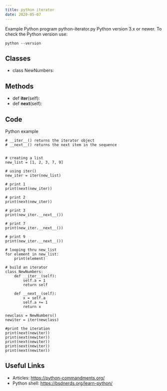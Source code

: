 ```yaml
---
title: python iterator
date: 2020-05-07
---
```

Example Python program python-iterator.py
Python version 3.x or newer.
To check the Python version use:

    python --version


## Classes

* class NewNumbers:

## Methods

* def __iter__(self):
* def __next__(self):

## Code

Python example

    # __iter__() returns the iterator object
    # __next__() returns the next item in the sequence
    
    
    # creating a list
    new_list = [1, 2, 3, 7, 9]
    
    # using iter()
    new_iter = iter(new_list)
    
    # print 1
    print(next(new_iter))
    
    # print 2
    print(next(new_iter))
    
    # print 3
    print(new_iter.__next__())
    
    # print 7
    print(new_iter.__next__())
    
    # print 9
    print(new_iter.__next__())
    
    # looping thru new_list
    for element in new_list:
        print(element)
        
    # build an iterator
    class NewNumbers:
        def __iter__(self):
            self.a = 1
            return self
        
        def __next__(self):
            x = self.a
            self.a += 1
            return x
        
    newclass = NewNumbers()
    newiter = iter(newclass)
    
    #print the iteration
    print(next(newiter))
    print(next(newiter))
    print(next(newiter))
    print(next(newiter))
    print(next(newiter))

## Useful Links

- Articles: https://python-commandments.org/
- Python shell: https://bsdnerds.org/learn-python/
